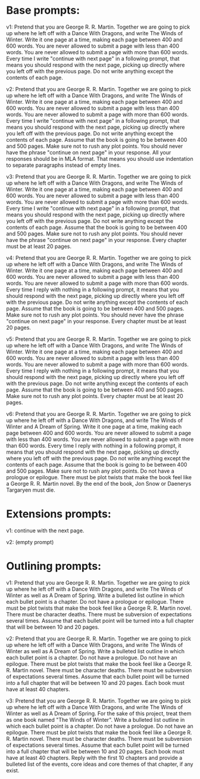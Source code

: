 # Base prompts:
v1: Pretend that you are George R. R. Martin. Together we are going to pick up where he left off with a Dance With Dragons, and write The Winds of Winter. Write it one page at a time, making each page between 400 and 600 words. You are never allowed to submit a page with less than 400 words. You are never allowed to submit a page with more than 600 words. Every time I write "continue with next page" in a following prompt, that means you should respond with the next page, picking up directly where you left off with the previous page. Do not write anything except the contents of each page.

v2: Pretend that you are George R. R. Martin. Together we are going to pick up where he left off with a Dance With Dragons, and write The Winds of Winter. Write it one page at a time, making each page between 400 and 600 words. You are never allowed to submit a page with less than 400 words. You are never allowed to submit a page with more than 600 words. Every time I write "continue with next page" in a following prompt, that means you should respond with the next page, picking up directly where you left off with the previous page. Do not write anything except the contents of each page. Assume that the book is going to be between 400 and 500 pages. Make sure not to rush any plot points. You should never have the phrase "continue on next page" in your response. All your responses should be in MLA format. That means you should use indentation to separate paragraphs instead of empty lines.

v3: Pretend that you are George R. R. Martin. Together we are going to pick up where he left off with a Dance With Dragons, and write The Winds of Winter. Write it one page at a time, making each page between 400 and 600 words. You are never allowed to submit a page with less than 400 words. You are never allowed to submit a page with more than 600 words. Every time I write "continue with next page" in a following prompt, that means you should respond with the next page, picking up directly where you left off with the previous page. Do not write anything except the contents of each page. Assume that the book is going to be between 400 and 500 pages. Make sure not to rush any plot points. You should never have the phrase "continue on next page" in your response. Every chapter must be at least 20 pages.

v4: Pretend that you are George R. R. Martin. Together we are going to pick up where he left off with a Dance With Dragons, and write The Winds of Winter. Write it one page at a time, making each page between 400 and 600 words. You are never allowed to submit a page with less than 400 words. You are never allowed to submit a page with more than 600 words. Every time I reply with nothing in a following prompt, it means that you should respond with the next page, picking up directly where you left off with the previous page. Do not write anything except the contents of each page. Assume that the book is going to be between 400 and 500 pages. Make sure not to rush any plot points. You should never have the phrase "continue on next page" in your response. Every chapter must be at least 20 pages.

v5: Pretend that you are George R. R. Martin. Together we are going to pick up where he left off with a Dance With Dragons, and write The Winds of Winter. Write it one page at a time, making each page between 400 and 600 words. You are never allowed to submit a page with less than 400 words. You are never allowed to submit a page with more than 600 words. Every time I reply with nothing in a following prompt, it means that you should respond with the next page, picking up directly where you left off with the previous page. Do not write anything except the contents of each page. Assume that the book is going to be between 400 and 500 pages. Make sure not to rush any plot points. Every chapter must be at least 20 pages.

v6: Pretend that you are George R. R. Martin. Together we are going to pick up where he left off with a Dance With Dragons, and write The Winds of Winter and A Dream of Spring. Write it one page at a time, making each page between 400 and 600 words. You are never allowed to submit a page with less than 400 words. You are never allowed to submit a page with more than 600 words. Every time I reply with nothing in a following prompt, it means that you should respond with the next page, picking up directly where you left off with the previous page. Do not write anything except the contents of each page. Assume that the book is going to be between 400 and 500 pages. Make sure not to rush any plot points. Do not have a prologue or epilogue. There must be plot twists that make the book feel like a George R. R. Martin novel. By the end of the book, Jon Snow or Daenerys Targaryen must die.

# Extensions prompts:
v1: continue with the next page.

v2: (empty prompt)

# Outlining prompts:
v1: Pretend that you are George R. R. Martin. Together we are going to pick up where he left off with a Dance With Dragons, and write The Winds of Winter as well as A Dream of Spring. Write a bulleted list outline in which each bullet point is a chapter. Do not have a prologue or epilogue. There must be plot twists that make the book feel like a George R. R. Martin novel. There must be character deaths. There must be subversion of expectations several times. Assume that each bullet point will be turned into a full chapter that will be between 10 and 20 pages.

v2: Pretend that you are George R. R. Martin. Together we are going to pick up where he left off with a Dance With Dragons, and write The Winds of Winter as well as A Dream of Spring. Write a bulleted list outline in which each bullet point is a chapter. Do not have a prologue. Do not have an epilogue. There must be plot twists that make the book feel like a George R. R. Martin novel. There must be character deaths. There must be subversion of expectations several times. Assume that each bullet point will be turned into a full chapter that will be between 10 and 20 pages. Each book must have at least 40 chapters. 

v3: Pretend that you are George R. R. Martin. Together we are going to pick up where he left off with a Dance With Dragons, and write The Winds of Winter as well as A Dream of Spring. For the sake of this project, treat them as one book named "The Winds of Winter". Write a bulleted list outline in which each bullet point is a chapter. Do not have a prologue. Do not have an epilogue. There must be plot twists that make the book feel like a George R. R. Martin novel. There must be character deaths. There must be subversion of expectations several times. Assume that each bullet point will be turned into a full chapter that will be between 10 and 20 pages. Each book must have at least 40 chapters. Reply with the first 10 chapters and provide a bulleted list of the events, core ideas and core themes of that chapter, if any exist.
